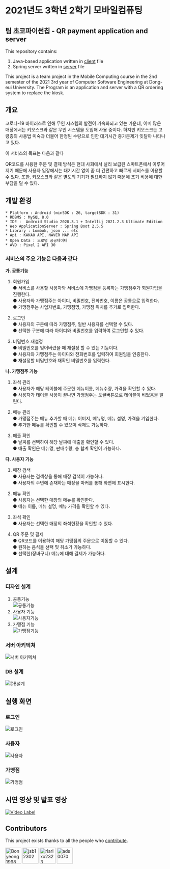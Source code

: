# 2021년도 3학년 2학기 모바일컴퓨팅
## 팀 초코파이썬칩 - QR payment application and server

This repository contains:

1. Java-based application written in [client](https://github.com/jsb12302/android/tree/master/client) file
2. Spring server written in [server](https://github.com/jsb12302/android/tree/master/server) file

This project is a team project in the Mobile Computing course in the 2nd semester of the 2021 3rd year of Computer Software Engineering at Dong-eui University.
The Program is an application and server with a QR ordering system to replace the kiosk.

## 개요

코로나-19 바이러스로 인해 무인 시스템의 발전이 가속화되고 있는 가운데, 이미 많은 매장에서는 키오스크와 같은 무인 시스템을 도입해 사용 중이다. 하지만 키오스크는 고령층의 사용법 미숙과 더불어 한정된 수량으로 인한 대기시간 증가문제가 잇달아 나타나고 있다.

이 서비스의 목표는 다음과 같다

QR코드를 사용한 주문 및 결제 방식은 현대 사회에서 널리 보급된 스마트폰에서 이루어지기 때문에 사용자 입장에서는 대기시간 없이 좀 더 간편하고 빠르게 서비스를 이용할 수 있다. 또한, 키오스크와 같은 별도의 기기가 필요하지 않기 때문에 초기 비용에 대한 부담을 덜 수 있다.

## 개발 환경
```
* Platform : Android (minSDK : 26, targetSDK : 31)
* RDBMS : MySQL 8.0
* IDE :  Android Studio 2020.3.1 + Intellij 2021.2.3 Ultimate Edition
* Web ApplicationServer : Spring Boot 2.5.5
* Library : Lombok, json ... etc
* Api : KAKAO API, NAVER MAP API
* Open Data : 도로명 공공데이터
* AVD : Pixel 2 API 30
```

### 서비스의 주요 기능은 다음과 같다  
**가. 공통기능**
1) 회원가입  
● 서비스를 사용할 사용자와 서비스에 가맹점을 등록하는 가맹점주가 회원가입을 진행한다.  
● 사용자와 가맹점주는 아이디, 비밀번호, 전화번호, 이름은 공통으로 입력한다.  
● 가맹점주는 사업자번호, 가맹점명, 가맹점 위치를 추가로 입력한다.  

2) 로그인  
● 사용자의 구분에 따라 가맹점주, 일반 사용자를 선택할 수 있다.  
● 선택한 구분에 따라 아이디와 비밀번호를 입력하여 로그인할 수 있다.  

3) 비밀번호 재설정  
● 비밀번호를 잊어버렸을 때 재설정 할 수 있는 기능이다.  
● 사용자와 가맹점주는 아이디와 전화번호를 입력하여 회원임을 인증한다.  
● 재설정할 비밀번호와 재확인 비밀번호를 입력한다.  

**나. 가맹점주 기능**
1) 좌석 관리  
● 사용자가 해당 테이블에 주문한 메뉴이름, 메뉴수량, 가격을 확인할 수 있다.  
● 사용자가 테이블 사용이 끝나면 가맹점주는 토글버튼으로 테이블이 비었음을 알린다.  

2) 메뉴 관리  
● 가맹점주는 메뉴 추가할 때 메뉴 이미지, 메뉴명, 메뉴 설명, 가격을 기입한다.  
● 추가한 메뉴를 확인할 수 있으며 삭제도 가능하다.  

3) 매출 확인  
● 날짜를 선택하여 해당 날짜에 매출을 확인할 수 있다.  
● 매출 확인은 메뉴명, 판매수량, 총 합계 확인이 가능하다.  

**다. 사용자 기능**
1) 매장 검색  
● 사용자는 검색창을 통해 매장 검색이 가능하다.  
● 사용자의 주변에 존재하는 매장을 마커를 통해 화면에 표시한다.  

2) 메뉴 확인  
● 사용자는 선택한 매장의 메뉴를 확인한다.  
● 메뉴 이름, 메뉴 설명, 메뉴 가격을 확인할 수 있다.  

3) 좌석 확인  
● 사용자는 선택한 매장의 좌석현황을 확인할 수 있다.  

4) QR 주문 및 결제  
● QR코드를 이용하여 해당 가맹점의 주문으로 이동할 수 있다.  
● 원하는 음식을 선택 및 취소가 가능하다.  
● 선택한(장바구니) 메뉴에 대해 결제가 가능하다.  

## 설계
### 디자인 설계
1. 공통기능  
![공통기능](image/공통기능.png)
2. 사용자 기능  
![사용자기능](image/사용자기능.png)
3. 가맹점 기능  
![가맹점기능](image/가맹점기능.png)

### 서버 아키텍쳐
![서버 아키텍쳐](image/서버아키텍쳐.png)
### DB 설계
![DB설계](image/DB설계.png)


## 실행 화면
### 로그인
![로그인](image/로그인.png)

### 사용자
![사용자](image/사용자.png)

### 가맹점
![가맹점](image/가맹점.png)

## 시연 영상 및 발표 영상
[![Video Label](https://img.youtube.com/vi/BuqNLZQmd-o/0.jpg)](https://youtu.be/BuqNLZQmd-o)  


## Contributors

This project exists thanks to all the people who [contribute](https://github.com/jsb12302/android/graphs/contributors).

<a href="https://github.com/Bonyeong1998">
<img src="https://avatars.githubusercontent.com/u/73810809?v=4" height="50" alt="Bonyeong1998"/></a>
<a href="https://github.com/jsb12302">
<img src="https://avatars.githubusercontent.com/u/73890228?v=4" height="50" alt="jsb12302"/></a>
<a href="https://github.com/rlarlxo2323">
<img src="https://avatars.githubusercontent.com/u/81959996?v=4" height="50" alt="rlarlxo2323"/></a>
<a href="https://github.com/ads0070">
<img src="https://avatars.githubusercontent.com/u/73926856?v=4" height="50" alt="ads0070"/></a>
